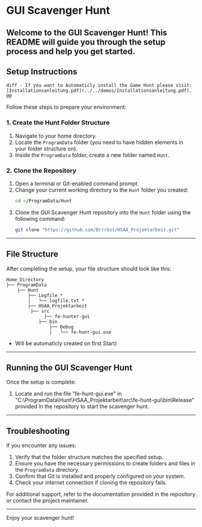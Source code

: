 # GUI Scavenger Hunt

Welcome to the **GUI Scavenger Hunt**! This README will guide you through the setup process and help you get started.
---

## Setup Instructions

```diff - If you want to Automaticly install the Game Hunt please visit: [Installationsanleitung.pdf](../../demos/Installationsanleitung.pdf). @@ ```

Follow these steps to prepare your environment:

### 1. Create the Hunt Folder Structure
1. Navigate to your home directory.
2. Locate the `ProgramData` folder (you need to have hidden elements in your folder structure on).
3. Inside the `ProgramData` folder, create a new folder named `Hunt`.

### 2. Clone the Repository
1. Open a terminal or Git-enabled command prompt.
2. Change your current working directory to the `Hunt` folder you created:
   ```bash
   cd ~/ProgramData/Hunt
   ```
3. Clone the GUI Scavenger Hunt repository into the `Hunt` folder using the following command:
   ```bash
   git clone "https://github.com/BrrrUzi/HSAA_Projektarbeit.git"
   ```
---

## File Structure
After completing the setup, your file structure should look like this:

```
Home Directory
├── ProgramData
    ├── Hunt
        ├── Logfile *
        |   └── logfile.txt *
        ├── HSAA_Projektarbeit
	     ├── src
	          ├── fe-hunter-gui
			├── bin
				├── Debug
				|   └── fe-hunt-gui.exe
```
* Will be automaticly created on first Start)

---

## Running the GUI Scavenger Hunt
Once the setup is complete:
1. Locate and run the file "fe-hunt-gui.exe" in "C:\ProgramData\Hunt\HSAA_Projektarbeit\src\fe-hunt-gui\bin\Release" provided in the repository to start the scavenger hunt.

---

## Troubleshooting
If you encounter any issues:
1. Verify that the folder structure matches the specified setup.
2. Ensure you have the necessary permissions to create folders and files in the `ProgramData` directory.
3. Confirm that Git is installed and properly configured on your system.
4. Check your internet connection if cloning the repository fails.

For additional support, refer to the documentation provided in the repository or contact the project maintainer.

---

Enjoy your scavenger hunt!

